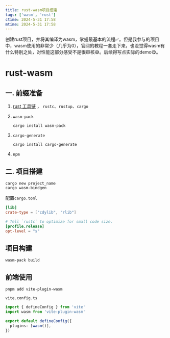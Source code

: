 ```yaml
---
title: rust-wasm项目搭建
tags: ['wasm', 'rust']
ctime: 2024-5-31 17:58
mtime: 2024-5-31 17:58
---
```




创建rust项目，并将其编译为wasm，掌握最基本的流程✅。但是我参与的项目中，wasm使用的非常少（几乎为0），官网的教程一套走下来，也没觉得wasm有什么特别之处，对性能这部分感受不是很审核😅。后续得写点实际的demo😋。

<!-- more -->

# rust-wasm

## 一. 前缀准备

1. [rust 工具链](https://www.rust-lang.org/tools/install) ， `rustc`、`rustup`、`cargo`

2. `wasm-pack`

   ```shell
   cargo install wasm-pack
   ```

3. `cargo-generate`

   ```
   cargo install cargo-generate
   ```

4. `npm`

## 二. 项目搭建

```
cargo new project_name
cargo wasm-bindgen
```

配置`cargo.toml`

```toml
[lib]
crate-type = ["cdylib", "rlib"]

# Tell `rustc` to optimize for small code size.
[profile.release]
opt-level = "s"
```



## 项目构建

```shell
wasm-pack build
```

## 前端使用

```shell
pnpm add vite-plugin-wasm
```

`vite.config.ts`

```typescript
import { defineConfig } from 'vite'
import wasm from 'vite-plugin-wasm'

export default defineConfig({
  plugins: [wasm()],
})

```


